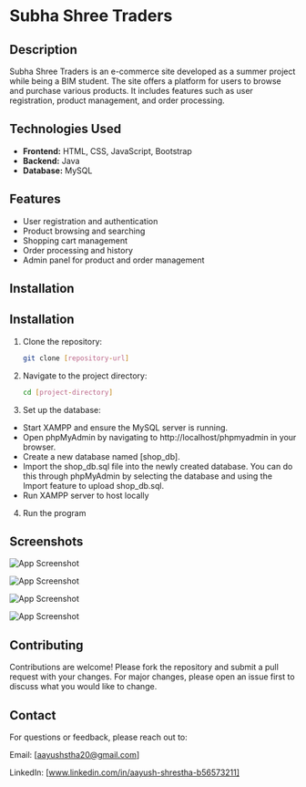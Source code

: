 # **Subha Shree Traders**

## **Description**
Subha Shree Traders is an e-commerce site developed as a summer project while being a BIM student. The site offers a platform for users to browse and purchase various products. It includes features such as user registration, product management, and order processing.

## **Technologies Used**
- **Frontend:** HTML, CSS, JavaScript, Bootstrap
- **Backend:** Java
- **Database:** MySQL

## **Features**
- User registration and authentication
- Product browsing and searching
- Shopping cart management
- Order processing and history
- Admin panel for product and order management
## Installation

## **Installation**

1. Clone the repository:
   ```bash
   git clone [repository-url]
   ```
2. Navigate to the project directory:
    ```bash
   cd [project-directory]
    ```
3. Set up the database:

- Start XAMPP and ensure the MySQL server is running.
- Open phpMyAdmin by navigating to http://localhost/phpmyadmin in your browser.
- Create a new database named [shop_db].
- Import the shop_db.sql file into the newly created database. You can do this through phpMyAdmin by selecting the database and using the Import feature to upload shop_db.sql.
- Run XAMPP server to host locally
4. Run the program

## Screenshots

![App Screenshot](https://via.placeholder.com/468x300?text=App+Screenshot+Here)

![App Screenshot](https://via.placeholder.com/468x300?text=App+Screenshot+Here)

![App Screenshot](https://via.placeholder.com/468x300?text=App+Screenshot+Here)

![App Screenshot](https://via.placeholder.com/468x300?text=App+Screenshot+Here)

## Contributing
Contributions are welcome! Please fork the repository and submit a pull request with your changes. For major changes, please open an issue first to discuss what you would like to change.

## Contact
For questions or feedback, please reach out to:

Email: [aayushstha20@gmail.com]

LinkedIn: [www.linkedin.com/in/aayush-shrestha-b56573211]

